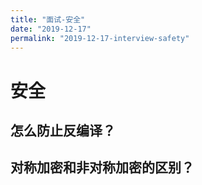 ```yaml
---
title: "面试-安全"
date: "2019-12-17"
permalink: "2019-12-17-interview-safety"
---
```


# 安全

## 怎么防止反编译？

## 对称加密和非对称加密的区别？
